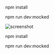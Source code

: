 npm install

npm run dev:mocked

![screenshot](https://user-images.githubusercontent.com/72665459/223583298-475b9f7e-b34a-4009-8a75-06f1f4ff50bb.png)

npm install

npm run dev:mocked
